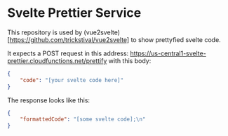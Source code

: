 # Svelte Prettier Service

This repository is used by (vue2svelte)[https://github.com/trickstival/vue2svelte] to show
prettyfied svelte code.

It expects a POST request in this address: https://us-central1-svelte-prettier.cloudfunctions.net/prettify
with this body:

```json
{
    "code": "[your svelte code here]"
}
```

The response looks like this:

```json
{
    "formattedCode": "[some svelte code];\n"
}
```
